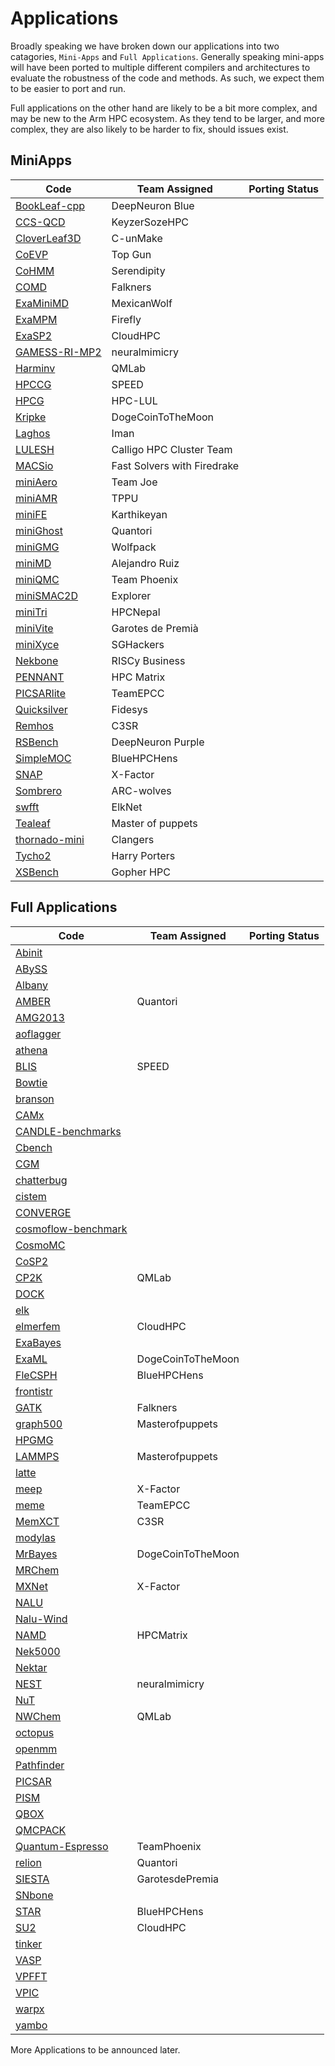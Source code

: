 # Applications

Broadly speaking we have broken down our applications into two catagories, `Mini-Apps` and `Full Applications`.
Generally speaking mini-apps will have been ported to multiple different compilers and architectures to evaluate the robustness of the code and methods.
As such, we expect them to be easier to port and run.

Full applications on the other hand are likely to be a bit more complex, and may be new to the Arm HPC ecosystem.
As they tend to be larger, and more complex, they are also likely to be harder to fix, should issues exist.

## MiniApps

| Code                                              | Team Assigned                 | Porting Status |
|---------------------------------------------------|-------------------------------|----------------|
| [BookLeaf-cpp](MiniApps/BookLeaf-cpp/README.md)   | DeepNeuron Blue               |                |
| [CCS-QCD](MiniApps/ccs-qcd/README.md)             | KeyzerSozeHPC                 |                |
| [CloverLeaf3D](MiniApps/CloverLeaf3D/README.md)   | C-unMake                      |                |
| [CoEVP](MiniApps/CoEVP/README.md)                 | Top Gun                       |                |
| [CoHMM](MiniApps/CoHMM/README.md)                 | Serendipity                   |                |
| [COMD](MiniApps/comd/README.md)                   | Falkners                      |                |
| [ExaMiniMD](MiniApps/ExaMiniMD/README.md)         | MexicanWolf                   |                |
| [ExaMPM](MiniApps/ExaMPM/README.md)               | Firefly                       |                |
| [ExaSP2](MiniApps/ExaSP2/README.md)               | CloudHPC                      |                |
| [GAMESS-RI-MP2](MiniApps/GAMESS-RI-MP2/README.md) | neuralmimicry                 |                |
| [Harminv](MiniApps/harminv/README.md)             | QMLab                         |                |
| [HPCCG](MiniApps/HPCCG/README.md)                 | SPEED                         |                |
| [HPCG](MiniApps/HPCG/README.md)                   | HPC-LUL                       |                |
| [Kripke](MiniApps/kripke/README.md)               | DogeCoinToTheMoon             |                |
| [Laghos](MiniApps/laghos/README.md)               | Iman                          |                |
| [LULESH](MiniApps/LULESH/README.md)               | Calligo HPC Cluster Team      |                |
| [MACSio](MiniApps/MACSio/README.md)               | Fast Solvers with Firedrake   |                |
| [miniAero](MiniApps/miniAero/README.md)           | Team Joe                      |                |
| [miniAMR](MiniApps/miniAMR/README.md)             | TPPU                          |                |
| [miniFE](MiniApps/miniFE/README.md)               | Karthikeyan                   |                |
| [miniGhost](MiniApps/miniGhost/README.md)         | Quantori                      |                |
| [miniGMG](Applications/minigmg/README.md)         | Wolfpack                      |                |
| [miniMD](MiniApps/miniMD/README.md)               | Alejandro Ruiz                |                |
| [miniQMC](MiniApps/miniQMC/README.md)             | Team Phoenix                  |                |
| [miniSMAC2D](MiniApps/miniSMAC2D/README.md)       | Explorer                      |                |
| [miniTri](MiniApps/miniTri/README.md)             | HPCNepal                      |                |
| [miniVite](MiniApps/miniVite/README.md)           | Garotes de Premià             |                |
| [miniXyce](MiniApps/miniXyce/README.md)           | SGHackers                     |                |
| [Nekbone](MiniApps/nekbone/README.md)             | RISCy Business                |                |
| [PENNANT](MiniApps/PENNANT/README.md)             | HPC Matrix                    |                |
| [PICSARlite](MiniApps/PICSARlite/README.md)       | TeamEPCC                      |                |
| [Quicksilver](MiniApps/Quicksilver/README.md)     | Fidesys                       |                |
| [Remhos](MiniApps/Remhos/README.md)               | C3SR                          |                |
| [RSBench](MiniApps/RSBench/README.md)             | DeepNeuron Purple             |                |
| [SimpleMOC](MiniApps/SimpleMOC/README.md)         | BlueHPCHens                   |                |
| [SNAP](MiniApps/SNAP/README.md)                   | X-Factor                      |                |
| [Sombrero](MiniApps/sombrero/README.md)           | ARC-wolves                    |                |
| [swfft](MiniApps/swfft/README.md)                 | ElkNet                        |                |
| [Tealeaf](MiniApps/Tealeaf/README.md)             | Master of puppets             |                |
| [thornado-mini](MiniApps/thornado-mini/README.md) | Clangers                      |                |
| [Tycho2](MiniApps/tycho2/README.md)               | Harry Porters                 |                |
| [XSBench](MiniApps/XSBench/README.md)             | Gopher HPC                    |                |



## Full Applications

| Code                                                              | Team Assigned    | Porting Status |
|-------------------------------------------------------------------|------------------|----------------|
| [Abinit](Applications/abinit/README.md)                           |                  |                |
| [ABySS](Applications/abyss/README.md)                             |                  |                |
| [Albany](Applications/albany/README.md)                           |                  |                |
| [AMBER](Applications/amber/README.md)                             | Quantori         |                |
| [AMG2013](Applications/amg2013/README.md)                         |                  |                |
| [aoflagger](Applications/aoflagger/README.md)                     |                  |                |
| [athena](Applications/athena/README.md)                           |                  |                |
| [BLIS](Applications/blis/README.md)                               | SPEED            |                |
| [Bowtie](Applications/bowtie/README.md)                           |                  |                |
| [branson](Applications/branson/README.md)                         |                  |                |
| [CAMx](Applications/camx/README.md)                               |                  |                |
| [CANDLE-benchmarks](Applications/candle-benchmarks/README.md)     |                  |                |
| [Cbench](Applications/cbench/README.md)                           |                  |                |
| [CGM](Applications/cgm/README.md)                                 |                  |                |
| [chatterbug](Applications/chatterbug/README.md)                   |                  |                |
| [cistem](Applications/cistem/README.md)                           |                  |                |
| [CONVERGE](Applications/converge/README.md)                       |                  |                |
| [cosmoflow-benchmark](Applications/cosmoflow-benchmark/README.md) |                  |                |
| [CosmoMC](Applications/cosmomc/README.md)                         |                  |                |
| [CoSP2](Applications/cosp2/README.md)                             |                  |                |
| [CP2K](Applications/cp2k/README.md)                               | QMLab            |                |
| [DOCK](Applications/dock/README.md)                               |                  |                |
| [elk](Applications/elk/README.md)                                 |                  |                |
| [elmerfem](Applications/elmerfem/README.md)                       | CloudHPC         |                |
| [ExaBayes](Applications/exabayes/README.md)                       |                  |                |
| [ExaML](Applications/examl/README.md)                             | DogeCoinToTheMoon|                |
| [FleCSPH](Applications/flecsph/README.md)                         | BlueHPCHens      |                |
| [frontistr](Applications/frontistr/README.md)                     |                  |                |
| [GATK](Applications/gatk/README.md)                               | Falkners         |                |
| [graph500](Applications/graph500/README.md)                       | Masterofpuppets  |                |
| [HPGMG](Applications/hpgmg/README.md)                             |                  |                |
| [LAMMPS](Applications/lammps/README.md)                           | Masterofpuppets  |                |
| [latte](Applications/latte/README.md)                             |                  |                |
| [meep](Applications/meep/README.md)                               | X-Factor         |                |
| [meme](Applications/meme/README.md)                               | TeamEPCC         |                |
| [MemXCT](Applications/memxct/README.md)                           | C3SR             |                |
| [modylas](Applications/modylas/README.md)                         |                  |                |
| [MrBayes](Applications/mrbayes/README.md)                         |DogeCoinToTheMoon |                |
| [MRChem](Applications/mrchem/README.md)                           |                  |                |
| [MXNet](Applications/mxnet/README.md)                             | X-Factor         |                |
| [NALU](Applications/nalu/README.md)                               |                  |                |
| [Nalu-Wind](Applications/nalu-wind/README.md)                     |                  |                |
| [NAMD](Applications/namd/README.md)                               | HPCMatrix        |                |
| [Nek5000](Applications/nek5000/README.md)                         |                  |                |
| [Nektar](Applications/nektar/README.md)                           |                  |                |
| [NEST](Applications/nest/README.md)                               | neuralmimicry    |                |
| [NuT](Applications/nut/README.md)                                 |                  |                |
| [NWChem](Applications/nwchem/README.md)                           | QMLab            |                |
| [octopus](Applications/octopus/README.md)                         |                  |                |
| [openmm](Applications/openmm/README.md)                           |                  |                |
| [Pathfinder](Applications/pathfinder/README.md)                   |                  |                |
| [PICSAR](Applications/picsar/README.md)                           |                  |                |
| [PISM](Applications/pism/README.md)                               |                  |                |
| [QBOX](Applications/qbox/README.md)                               |                  |                |
| [QMCPACK](Applications/qmcpack/README.md)                         |                  |                |
| [Quantum-Espresso](Applications/quantum-espresso/README.md)       | TeamPhoenix      |                |
| [relion](Applications/relion/README.md)                           | Quantori         |                |
| [SIESTA](Applications/siesta/README.md)                           | GarotesdePremia  |                |
| [SNbone](Applications/snbone/README.md)                           |                  |                |
| [STAR](Applications/star/README.md)                               | BlueHPCHens      |                |
| [SU2](Applications/su2/README.md)                                 | CloudHPC         |                |
| [tinker](Applications/tinker/README.md)                           |                  |                |
| [VASP](Applications/vasp/README.md)                               |                  |                |
| [VPFFT](Applications/vpfft/README.md)                             |                  |                |
| [VPIC](Applications/vpic/README.md)                               |                  |                |
| [warpx](Applications/warpx/README.md)                             |                  |                |
| [yambo](Applications/yambo/README.md)                             |                  |                |

More Applications to be announced later.
